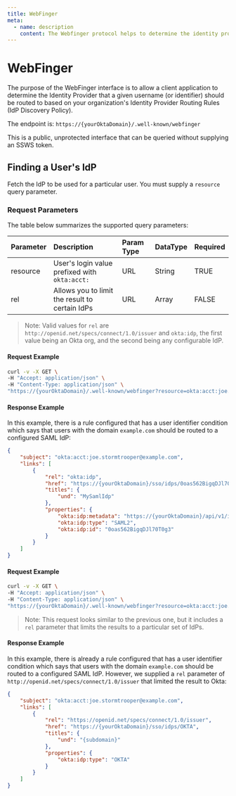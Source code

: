 ```yaml
---
title: WebFinger
meta:
  - name: description
    content: The Webfinger protocol helps to determine the identity provider where a given username should be routed. This guide explains the process of finding the identity provider for a user.
---
```


# WebFinger

The purpose of the WebFinger interface is to allow a client application to determine the Identity Provider that a given username (or identifier) should be routed to based on your organization's Identity Provider Routing Rules (IdP Discovery Policy).

The endpoint is: `https://{yourOktaDomain}/.well-known/webfinger`

This is a public, unprotected interface that can be queried without supplying an SSWS token.

## Finding a User's IdP 

<ApiOperation method="get" url="/.well-known/webfinger" />

Fetch the IdP to be used for a particular user. You must supply a `resource` query parameter.

### Request Parameters


The table below summarizes the supported query parameters:

| Parameter      | Description                                                             | Param Type | DataType | Required |
| :------------- | :---------------------------------------------------------------------- | :--------- | :------- | :------- |
| resource       | User's login value prefixed with `okta:acct:`                           | URL        | String   | TRUE     |
| rel            | Allows you to limit the result to certain IdPs                          | URL        | Array    | FALSE    |

>Note: Valid values for `rel` are `http://openid.net/specs/connect/1.0/issuer` and `okta:idp`, the first value being an Okta org, and the second being any configurable IdP.

#### Request Example


```bash
curl -v -X GET \
-H "Accept: application/json" \
-H "Content-Type: application/json" \
"https://{yourOktaDomain}/.well-known/webfinger?resource=okta:acct:joe.stormtrooper%40example.com"
```

#### Response Example


In this example, there is a rule configured that has a user identifier condition which says that users with the domain `example.com` should be routed to a configured SAML IdP:

```json
{
    "subject": "okta:acct:joe.stormtrooper@example.com",
    "links": [
        {
            "rel": "okta:idp",
            "href": "https://{yourOktaDomain}/sso/idps/0oas562BigqDJl70T0g3",
            "titles": {
                "und": "MySamlIdp"
            },
            "properties": {
                "okta:idp:metadata": "https://{yourOktaDomain}/api/v1/idps/0oas562BigqDJl70T0g3/metadata.xml",
                "okta:idp:type": "SAML2",
                "okta:idp:id": "0oas562BigqDJl70T0g3"
            }
        }
    ]
}
```

#### Request Example


```bash
curl -v -X GET \
-H "Accept: application/json" \
-H "Content-Type: application/json" \
"https://{yourOktaDomain}/.well-known/webfinger?resource=okta:acct:joe.stormtrooper%example.com&rel=http%3A%2F%2Fopenid.net%2Fspecs%2Fconnect%2F1.0%2Fissuer"
```

>Note: This request looks similar to the previous one, but it includes a `rel` parameter that limits the results to a particular set of IdPs.

#### Response Example


In this example, there is already a rule configured that has a user identifier condition which says that users with the domain `example.com` should be routed to a configured SAML IdP. However, we supplied a `rel` parameter of `http://openid.net/specs/connect/1.0/issuer` that limited the result to Okta:

```json
{
    "subject": "okta:acct:joe.stormtrooper@example.com",
    "links": [
        {
            "rel": "https://openid.net/specs/connect/1.0/issuer",
            "href": "https://{yourOktaDomain}/sso/idps/OKTA",
            "titles": {
                "und": "{subdomain}"
            },
            "properties": {
                "okta:idp:type": "OKTA"
            }
        }
    ]
}
```


